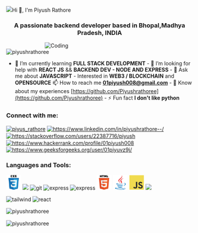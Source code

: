 <div ><img src="https://img.freepik.com/free-photo/person-playing-3d-video-games-device_23-2151005751.jpg?t=st=1733949025~exp=1733952625~hmac=5064666060a7fd3d38c30e5c25aea9e3d872bd1b78a14a20ce01a82814f21d1a&w=1380" href="github.com/Piyushrathoree>




<h1 align="center">Hi 👋, I'm Piyush Rathore</h1>
<h3 align="center">
  A passionate backend developer based in Bhopal,Madhya Pradesh, INDIA
</h3>
<img
  align="right"
  alt="Coding"
  width="400"
  src="https://img.freepik.com/free-vector/hacker-operating-laptop-cartoon-icon-illustration-technology-icon-concept-isolated-flat-cartoon-style_138676-2387.jpg?t=st=1733948559~exp=1733952159~hmac=5aa98d9e7c97f86fa57e1e0853c5236e255f17d59a541837221f0407482c2e1c&w=826"
/>

<p align="left">
  <img
    src="https://komarev.com/ghpvc/?username=piyushrathoree&label=Profile%20views&color=0e75b6&style=flat"
    alt="piyushrathoree "
  />
</p>

- 🌱 I’m currently learning **FULL STACK DEVELOPMENT** - 🤝 I’m looking for help
with **REACT JS** && **BACKEND DEV - NODE AND EXPRESS** - 💬 Ask me about
**JAVASCRIPT** - Interested in **WEB3 / BLOCKCHAIN** and **OPENSOURCE**
📫 How to reach me **01piyush008@gmail.com** - 📄
Know about my experiences
[https://github.com/Piyushrathoree](https://github.com/Piyushrathoree) - ⚡ Fun
fact **I don't like python**

<h3 align="left">Connect with me:</h3>
<p align="left">
  <a href="https://twitter.com/piyus_rathore" target="blank"
    ><img
      align="center"
      src="https://raw.githubusercontent.com/rahuldkjain/github-profile-readme-generator/master/src/images/icons/Social/twitter.svg"
      alt="piyus_rathore"
      height="30"
      width="40"
  /></a>
  <a
    href="https://www.linkedin.com/in/piyushrathore--/"
    target="blank"
    ><img
      align="center"
      src="https://raw.githubusercontent.com/rahuldkjain/github-profile-readme-generator/master/src/images/icons/Social/linked-in-alt.svg"
      alt="https://www.linkedin.com/in/piyushrathore--/"
      height="30"
      width="40"
  /></a>
  <a
    href="https://stackoverflow.com/users/22387716/piyush"
    target="blank"
    ><img
      align="center"
      src="https://raw.githubusercontent.com/rahuldkjain/github-profile-readme-generator/master/src/images/icons/Social/stack-overflow.svg"
      alt="https://stackoverflow.com/users/22387716/piyush"
      height="30"
      width="40"
  /></a>
  <a
    href="https://www.hackerrank.com/profile/01piyush008"
    target="blank"
    ><img
      align="center"
      src="https://raw.githubusercontent.com/rahuldkjain/github-profile-readme-generator/master/src/images/icons/Social/hackerrank.svg"
      alt="https://www.hackerrank.com/profile/01piyush008"
      height="30"
      width="40"
  /></a>
  <a
    href="https://www.geeksforgeeks.org/user/01piyuvz9j/"
    target="blank"
    ><img
      align="center"
      src="https://raw.githubusercontent.com/rahuldkjain/github-profile-readme-generator/master/src/images/icons/Social/geeks-for-geeks.svg"
      alt="https://www.geeksforgeeks.org/user/01piyuvz9j/"
      height="30"
      width="40"
  /></a>
</p>
<h3 align="left">Languages and Tools:</h3>
<p align="left">
  <img
    src="https://raw.githubusercontent.com/devicons/devicon/master/icons/css3/css3-original-wordmark.svg"
    alt="css3"
    width="40"
    height="40"
  />
  <img src="https://img.icons8.com/?size=48&id=54087&format=png" height="40" />
  <img
    src="https://www.vectorlogo.zone/logos/git-scm/git-scm-icon.svg"
    alt="git"
    width="40"
    height="40"
  />
 <img src="https://img.icons8.com/?size=50&id=kg46nzoJrmTR&format=png" alt="express" height="40">
 <img src="https://voyager.postman.com/logo/postman-logo-icon-orange.svg" alt="express" height="40">
  <img
    src="https://raw.githubusercontent.com/devicons/devicon/master/icons/html5/html5-original-wordmark.svg"
    alt="html5"
    width="40"
    height="40"
  />
  <img
    src="https://raw.githubusercontent.com/devicons/devicon/master/icons/java/java-original.svg"
    alt="java"
    width="40"
    height="40"
  />
  <img
    src="https://raw.githubusercontent.com/devicons/devicon/master/icons/javascript/javascript-original.svg"
    alt="javascript"
    width="40"
    height="40"
  />
  <img src="https://img.icons8.com/?size=48&id=74402&format=png" height="40" />

  <img
    src="https://www.vectorlogo.zone/logos/tailwindcss/tailwindcss-icon.svg"
    alt="tailwind"
    width="40"
    height="40"
  />
  <img src="https://imgs.search.brave.com/UH41hw6s-Q0xDq2hWu-oE_lFgBYKN7wrcokBbVhK2E0/rs:fit:32:32:1:0/g:ce/aHR0cDovL2Zhdmlj/b25zLnNlYXJjaC5i/cmF2ZS5jb20vaWNv/bnMvNjdjMjVlZmYz/MDU2NTQ5NTE1NWNl/M2Q0NDZjMTkzODY3/OGY5ZmM3YzE4NGRk/ZjNkYmUyNzRkM2Ex/NGQ0ZmZkOS9yZWFj/dC5kZXYv" alt="react" height="40">
</p>

<p>
  <img
    align="center"
    src="https://github-readme-stats.vercel.app/api/top-langs?username=piyushrathoree&show_icons=true&locale=en&layout=compact"
    alt="piyushrathoree"
  />
</p>

<p>
  <img
    align="center"
    src="https://github-readme-streak-stats.herokuapp.com/?user=piyushrathoree&"
    alt="piyushrathoree"
  />
</p>
